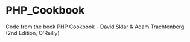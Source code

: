 # PHP_Cookbook
Code from the book PHP Cookbook - David Sklar & Adam Trachtenberg (2nd Edition, O'Reilly)
